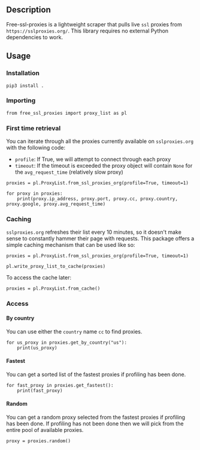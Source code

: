 ## Description

Free-ssl-proxies is a lightweight scraper that pulls live `ssl` proxies from `https://sslproxies.org/`. This library 
requires no external Python dependencies to work.


## Usage

### Installation

```commandline
pip3 install .
```

### Importing

```python3
from free_ssl_proxies import proxy_list as pl
```

### First time retrieval

You can iterate through all the proxies currently available on `sslproxies.org` with the following code:
- `profile`: If True, we will attempt to connect through each proxy
- `timeout`: If the timeout is exceeded the proxy object will contain `None` for the `avg_request_time` (relatively slow proxy)

```python3
proxies = pl.ProxyList.from_ssl_proxies_org(profile=True, timeout=1)

for proxy in proxies:
    print(proxy.ip_address, proxy.port, proxy.cc, proxy.country, proxy.google, proxy.avg_request_time)
```


### Caching
`sslproxies.org` refreshes their list every 10 minutes, so it doesn't make sense to constantly hammer their page with 
requests. This package offers a simple caching mechanism that can be used like so:

```python3
proxies = pl.ProxyList.from_ssl_proxies_org(profile=True, timeout=1)

pl.write_proxy_list_to_cache(proxies)
```

To access the cache later:

```python3
proxies = pl.ProxyList.from_cache()
```


### Access

#### By country

You can use either the `country` name `cc` to find proxies.

```python3
for us_proxy in proxies.get_by_country("us"):
    print(us_proxy)
```

#### Fastest

You can get a sorted list of the fastest proxies if profiling has been done.

```python3
for fast_proxy in proxies.get_fastest():
    print(fast_proxy)
```


#### Random

You can get a random proxy selected from the fastest proxies if profiling has been done. If profiling has not been done
then we will pick from the entire pool of available proxies.

```
proxy = proxies.random()
```
